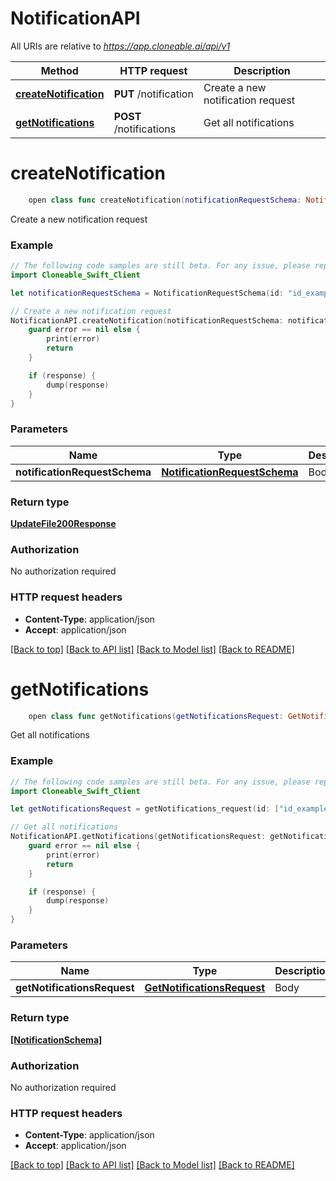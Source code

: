 # NotificationAPI

All URIs are relative to *https://app.cloneable.ai/api/v1*

Method | HTTP request | Description
------------- | ------------- | -------------
[**createNotification**](NotificationAPI.md#createnotification) | **PUT** /notification | Create a new notification request
[**getNotifications**](NotificationAPI.md#getnotifications) | **POST** /notifications | Get all notifications


# **createNotification**
```swift
    open class func createNotification(notificationRequestSchema: NotificationRequestSchema? = nil, completion: @escaping (_ data: UpdateFile200Response?, _ error: Error?) -> Void)
```

Create a new notification request

### Example
```swift
// The following code samples are still beta. For any issue, please report via http://github.com/OpenAPITools/openapi-generator/issues/new
import Cloneable_Swift_Client

let notificationRequestSchema = NotificationRequestSchema(id: "id_example", createdBy: "createdBy_example", companyId: "companyId_example", workflowId: "workflowId_example", workflowName: "workflowName_example", deployedWorkflowId: "deployedWorkflowId_example", notificationContent: "notificationContent_example", targetCompanyRoles: ["targetCompanyRoles_example"], targetCompanyRolesChannels: ["targetCompanyRolesChannels_example"], linkToWorkflow: false, targetEmails: ["targetEmails_example"], targetSmsNumbers: [NotificationRequestSchema_target_sms_numbers_inner(countryCode: 123, number: 123)], classification: "classification_example") // NotificationRequestSchema | Body (optional)

// Create a new notification request
NotificationAPI.createNotification(notificationRequestSchema: notificationRequestSchema) { (response, error) in
    guard error == nil else {
        print(error)
        return
    }

    if (response) {
        dump(response)
    }
}
```

### Parameters

Name | Type | Description  | Notes
------------- | ------------- | ------------- | -------------
 **notificationRequestSchema** | [**NotificationRequestSchema**](NotificationRequestSchema.md) | Body | [optional] 

### Return type

[**UpdateFile200Response**](UpdateFile200Response.md)

### Authorization

No authorization required

### HTTP request headers

 - **Content-Type**: application/json
 - **Accept**: application/json

[[Back to top]](#) [[Back to API list]](../README.md#documentation-for-api-endpoints) [[Back to Model list]](../README.md#documentation-for-models) [[Back to README]](../README.md)

# **getNotifications**
```swift
    open class func getNotifications(getNotificationsRequest: GetNotificationsRequest? = nil, completion: @escaping (_ data: [NotificationSchema]?, _ error: Error?) -> Void)
```

Get all notifications

### Example
```swift
// The following code samples are still beta. For any issue, please report via http://github.com/OpenAPITools/openapi-generator/issues/new
import Cloneable_Swift_Client

let getNotificationsRequest = getNotifications_request(id: ["id_example"], filters: getNotifications_request_filters(workflowId: "workflowId_example"), latest: "latest_example") // GetNotificationsRequest | Body (optional)

// Get all notifications
NotificationAPI.getNotifications(getNotificationsRequest: getNotificationsRequest) { (response, error) in
    guard error == nil else {
        print(error)
        return
    }

    if (response) {
        dump(response)
    }
}
```

### Parameters

Name | Type | Description  | Notes
------------- | ------------- | ------------- | -------------
 **getNotificationsRequest** | [**GetNotificationsRequest**](GetNotificationsRequest.md) | Body | [optional] 

### Return type

[**[NotificationSchema]**](NotificationSchema.md)

### Authorization

No authorization required

### HTTP request headers

 - **Content-Type**: application/json
 - **Accept**: application/json

[[Back to top]](#) [[Back to API list]](../README.md#documentation-for-api-endpoints) [[Back to Model list]](../README.md#documentation-for-models) [[Back to README]](../README.md)

